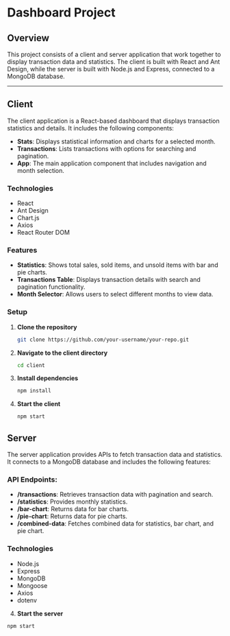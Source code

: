 # Dashboard Project

## Overview

This project consists of a client and server application that work together to display transaction data and statistics. The client is built with React and Ant Design, while the server is built with Node.js and Express, connected to a MongoDB database.

---

## Client

The client application is a React-based dashboard that displays transaction statistics and details. It includes the following components:

- **Stats**: Displays statistical information and charts for a selected month.
- **Transactions**: Lists transactions with options for searching and pagination.
- **App**: The main application component that includes navigation and month selection.

### Technologies

- React
- Ant Design
- Chart.js
- Axios
- React Router DOM

### Features

- **Statistics**: Shows total sales, sold items, and unsold items with bar and pie charts.
- **Transactions Table**: Displays transaction details with search and pagination functionality.
- **Month Selector**: Allows users to select different months to view data.

### Setup

1. **Clone the repository**

   ```bash
   git clone https://github.com/your-username/your-repo.git

2. **Navigate to the client directory**

   ```bash
   cd client

3. **Install dependencies**

   ```bash
   npm install

4. **Start the client**

   ```bash
   npm start


##  Server

The server application provides APIs to fetch transaction data and statistics. It connects to a MongoDB database and includes the following features:


###  API Endpoints:

- **/transactions**: Retrieves transaction data with pagination and search.
- **/statistics**: Provides monthly statistics.
- **/bar-chart**: Returns data for bar charts.
- **/pie-chart**: Returns data for pie charts.
- **/combined-data**: Fetches combined data for statistics, bar chart, and pie chart.


### Technologies

- Node.js
- Express
- MongoDB
- Mongoose
- Axios
- dotenv


4. **Start the server**

  ```bash
  npm start
